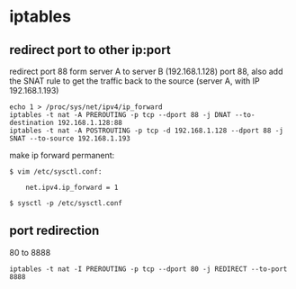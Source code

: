 # iptables
## redirect port to other ip:port
redirect port 88 form server A to server B (192.168.1.128) port 88, also add the SNAT rule to get the traffic back to the source (server A, with IP 192.168.1.193)

```
echo 1 > /proc/sys/net/ipv4/ip_forward
iptables -t nat -A PREROUTING -p tcp --dport 88 -j DNAT --to-destination 192.168.1.128:88
iptables -t nat -A POSTROUTING -p tcp -d 192.168.1.128 --dport 88 -j SNAT --to-source 192.168.1.193
```

make ip forward permanent:

```
$ vim /etc/sysctl.conf:

    net.ipv4.ip_forward = 1

$ sysctl -p /etc/sysctl.conf
```

## port redirection

80 to 8888

```
iptables -t nat -I PREROUTING -p tcp --dport 80 -j REDIRECT --to-port 8888
```
